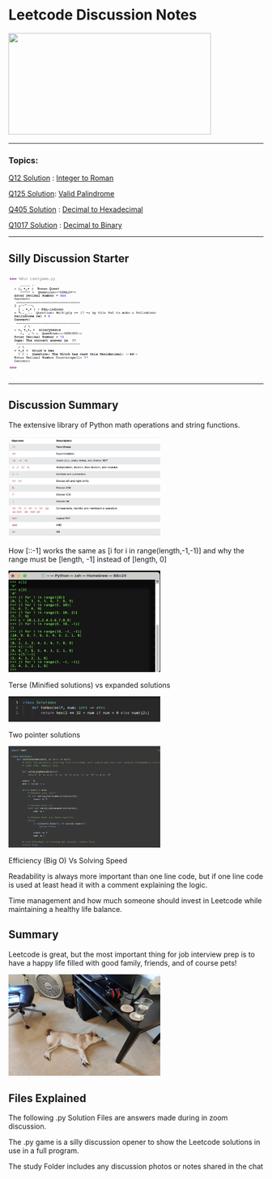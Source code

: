 # Leetcode Discussion Notes

<img src="https://leetcode.com/static/images/LeetCode_Sharing.png" width="400" height="200" />

-------------------------------------


### Topics:

[Q12 Solution](https://github.com/SarahBass/LeetCode/blob/main/python/Q12_IntegertoRoman) : [Integer to Roman](https://leetcode.com/problems/integer-to-roman/)

[Q125 Solution](https://github.com/SarahBass/LeetCode/blob/main/python/Q125_Palindrome): [Valid Palindrome](https://leetcode.com/problems/valid-palindrome/)

[Q405 Solution](https://github.com/SarahBass/LeetCode/blob/main/python/Q405_DecimaltoHexidecimal) : [Decimal to Hexadecimal](https://leetcode.com/problems/convert-a-number-to-hexadecimal/)

[Q1017 Solution](https://github.com/SarahBass/LeetCode/blob/main/python/Q1072_DecimaltoBinary) : [Decimal to Binary](https://leetcode.com/problems/convert-to-base-2/)

-----------------------------------

## Silly Discussion Starter


<img src="https://github.com/SarahBass/LeetCode/blob/main/python/study/Screen%20Shot%202023-02-21%20at%206.50.52%20PM.png" width="300" height="200" />

------------------------------------------

## Discussion Summary

The extensive library of Python math operations and string functions.

[<img src="https://github.com/SarahBass/LeetCode/blob/main/python/study/Screen%20Shot%202023-02-20%20at%2011.06.45%20PM.png" width="300" height="200" />](https://www.w3schools.com/python/python_casting.asp)

How [::-1] works the same as [i for i in range(length,-1,-1)] and why the range must be [length, -1] instead of [length, 0] 

<img src="https://github.com/SarahBass/LeetCode/blob/main/python/study/Screen%20Shot%202023-02-21%20at%202.19.14%20PM.png" width="300" height="200" />

Terse (Minified solutions) vs expanded solutions 
  
<img src="https://github.com/SarahBass/LeetCode/blob/main/python/study/Screen%20Shot%202023-02-21%20at%206.48.58%20PM.png" width="300" height="50" />
 
Two pointer solutions 

<img src="https://github.com/SarahBass/LeetCode/blob/main/python/study/Screen%20Shot%202023-02-21%20at%206.53.10%20PM.png" width="300" height="200" />
 
Efficiency (Big O)  Vs Solving Speed

Readability is always more important than one line code, but if one line code is used at least head it with a comment explaining the logic.

Time management and how much someone should invest in Leetcode while maintaining a healthy life balance.

## Summary 

Leetcode is great, but the most important thing for job interview prep is to have a happy life filled with good family, friends, and of course pets!

<img src="https://github.com/SarahBass/LeetCode/blob/main/python/study/image000000.jpg" width="300" height="200" />

## Files Explained

The following .py Solution Files are answers made during in zoom discussion. 

The .py game is a silly discussion opener to show the Leetcode solutions in use in a full program. 

The study Folder includes any discussion photos or notes shared in the chat


